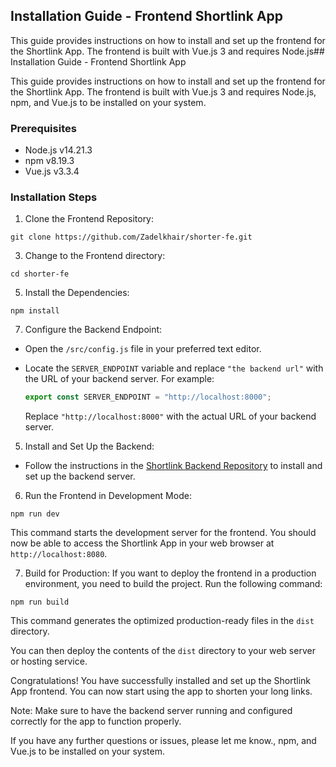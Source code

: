 ## Installation Guide - Frontend Shortlink App

This guide provides instructions on how to install and set up the frontend for the Shortlink App. The frontend is built with Vue.js 3 and requires Node.js## Installation Guide - Frontend Shortlink App

This guide provides instructions on how to install and set up the frontend for the Shortlink App. The frontend is built with Vue.js 3 and requires Node.js, npm, and Vue.js to be installed on your system.

### Prerequisites
- Node.js v14.21.3
- npm v8.19.3
- Vue.js v3.3.4

### Installation Steps

1. Clone the Frontend Repository:

```terminal
git clone https://github.com/Zadelkhair/shorter-fe.git
```

3. Change to the Frontend directory:

```terminal
cd shorter-fe
```

5. Install the Dependencies:

```
npm install
```

7. Configure the Backend Endpoint:
- Open the `/src/config.js` file in your preferred text editor.
- Locate the `SERVER_ENDPOINT` variable and replace `"the backend url"` with the URL of your backend server. For example:

  ```javascript
  export const SERVER_ENDPOINT = "http://localhost:8000";
  ```
  Replace `"http://localhost:8000"` with the actual URL of your backend server.

5. Install and Set Up the Backend:
- Follow the instructions in the [Shortlink Backend Repository](https://github.com/Zadelkhair/shorter-be) to install and set up the backend server.

6. Run the Frontend in Development Mode:

```
npm run dev
```

This command starts the development server for the frontend. You should now be able to access the Shortlink App in your web browser at `http://localhost:8080`.

7. Build for Production:
If you want to deploy the frontend in a production environment, you need to build the project. Run the following command:

```
npm run build
```

This command generates the optimized production-ready files in the `dist` directory.

You can then deploy the contents of the `dist` directory to your web server or hosting service.

Congratulations! You have successfully installed and set up the Shortlink App frontend. You can now start using the app to shorten your long links.

Note: Make sure to have the backend server running and configured correctly for the app to function properly.

If you have any further questions or issues, please let me know., npm, and Vue.js to be installed on your system.

